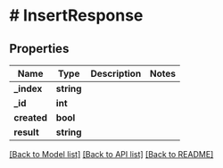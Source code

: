 # # InsertResponse

## Properties

Name | Type | Description | Notes
------------ | ------------- | ------------- | -------------
**_index** | **string** |  | 
**_id** | **int** |  | 
**created** | **bool** |  | 
**result** | **string** |  | 

[[Back to Model list]](../../README.md#documentation-for-models) [[Back to API list]](../../README.md#documentation-for-api-endpoints) [[Back to README]](../../README.md)


